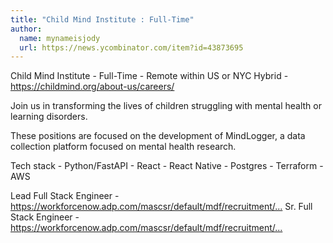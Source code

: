 ```yaml
---
title: "Child Mind Institute : Full-Time"
author:
  name: mynameisjody
  url: https://news.ycombinator.com/item?id=43873695
---
```

Child Mind Institute - Full-Time - Remote within US or NYC Hybrid - <a href="https:&#x2F;&#x2F;childmind.org&#x2F;about-us&#x2F;careers&#x2F;" rel="nofollow">https:&#x2F;&#x2F;childmind.org&#x2F;about-us&#x2F;careers&#x2F;</a>

Join us in transforming the lives of children struggling with mental health or learning disorders.

These positions are focused on the development of MindLogger, a data collection platform focused on mental health research.

Tech stack - Python&#x2F;FastAPI - React - React Native - Postgres - Terraform - AWS

Lead Full Stack Engineer - <a href="https:&#x2F;&#x2F;workforcenow.adp.com&#x2F;mascsr&#x2F;default&#x2F;mdf&#x2F;recruitment&#x2F;recruitment.html?cid=1b50a554-ed4a-4219-a358-aa3cbeea1e70&amp;ccId=19000101_000001&amp;jobId=562327&amp;lang=en_US" rel="nofollow">https:&#x2F;&#x2F;workforcenow.adp.com&#x2F;mascsr&#x2F;default&#x2F;mdf&#x2F;recruitment&#x2F;...</a>
Sr. Full Stack Engineer - <a href="https:&#x2F;&#x2F;workforcenow.adp.com&#x2F;mascsr&#x2F;default&#x2F;mdf&#x2F;recruitment&#x2F;recruitment.html?cid=1b50a554-ed4a-4219-a358-aa3cbeea1e70&amp;ccId=19000101_000001&amp;lang=en_US&amp;jobId=562329" rel="nofollow">https:&#x2F;&#x2F;workforcenow.adp.com&#x2F;mascsr&#x2F;default&#x2F;mdf&#x2F;recruitment&#x2F;...</a>
<JobApplication />
